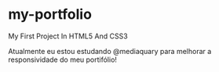 # my-portfolio
 My First Project In HTML5 And CSS3

 Atualmente eu estou estudando @mediaquary para melhorar a responsividade do meu portifólio!
